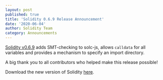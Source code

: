```yaml
---
layout: post
published: true
title: 'Solidity 0.6.9 Release Announcement'
date: '2020-06-04'
author: Solidity Team
category: Announcements
---
```


[Solidity v0.6.9](https://github.com/ethereum/solidity/releases/tag/v0.6.9) adds SMT-checking to solc-js,
allows ``calldata`` for all variables and provides a mechanism to specify an import directory.

A big thank you to all contributors who helped  make this release possible!

Download the new version of Solidity [here](https://github.com/ethereum/solidity/releases/tag/v0.6.9).
